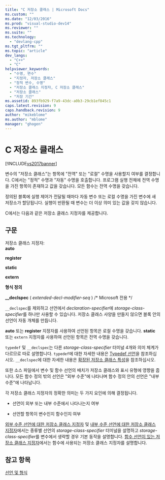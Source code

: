 ```yaml
---
title: "C 저장소 클래스 | Microsoft Docs"
ms.custom: ""
ms.date: "12/03/2016"
ms.prod: "visual-studio-dev14"
ms.reviewer: ""
ms.suite: ""
ms.technology: 
  - "devlang-cpp"
ms.tgt_pltfrm: ""
ms.topic: "article"
dev_langs: 
  - "C++"
  - "C"
helpviewer_keywords: 
  - "수명, 변수"
  - "지정자, 저장소 클래스"
  - "정적 변수, 수명"
  - "저장소 클래스 지정자, C 저장소 클래스"
  - "저장소 클래스"
  - "저장 기간"
ms.assetid: 893fb929-f7a9-43dc-a0b3-29cb1ef845c1
caps.latest.revision: 9
caps.handback.revision: 9
author: "mikeblome"
ms.author: "mblome"
manager: "ghogen"
---
```

# C 저장소 클래스
[!INCLUDE[vs2017banner](../assembler/inline/includes/vs2017banner.md)]

변수의 "저장소 클래스"는 항목에 "전역" 또는 "로컬" 수명을 사용할지 여부를 결정합니다.  C에서는 "정적" 수명과 "자동" 수명을 호출합니다. 프로그램 실행 전체에 전역 수명을 가진 항목이 존재하고 값을 갖습니다.  모든 함수는 전역 수명을 갖습니다.  
  
 정의된 블록에 실행 제어가 전달될 때마다 자동 변수 또는 로컬 수명을 가진 변수에 새 저장소가 할당됩니다.  실행이 반환될 때 변수는 더 이상 의미 있는 값을 갖지 않습니다.  
  
 C에서는 다음과 같은 저장소 클래스 지정자를 제공합니다.  
  
## 구문  
 저장소 클래스 지정자:  
 **auto**  
  
 **register**  
  
 **static**  
  
 **extern**  
  
 **형식 정의**  
  
 **\_\_declspec** \( *extended\-decl\-modifier\-seq* \) \/\* Microsoft 전용 \*\/  
  
 `__declspec`를 제외하고 선언에서 *declaration\-specifier*에 *storage\-class\-specifier*를 하나만 사용할 수 있습니다.  저장소 클래스 사양을 만들지 않으면 블록 안의 선언이 자동 개체를 만듭니다.  
  
 **auto** 또는 **register** 지정자를 사용하여 선언된 항목은 로컬 수명을 갖습니다.  **static** 또는 `extern` 지정자를 사용하여 선언된 항목은 전역 수명을 갖습니다.  
  
 `typedef` 및 `__declspec`는 다른 *storage\-class\-specifier* 터미널 4개와 의미 체계가 다르므로 따로 설명합니다.  `typedef`에 대한 자세한 내용은 [Typedef 선언](../c-language/typedef-declarations.md)을 참조하십시오.  `__declspec`에 대한 자세한 내용은 [확장된 저장소 클래스 특성](../c-language/c-extended-storage-class-attributes.md)을 참조하십시오.  
  
 또한 소스 파일에서 변수 및 함수 선언의 배치가 저장소 클래스와 표시 유형에 영향을 줍니다.  모든 함수 정의 밖의 선언은 "외부 수준"에 나타나며 함수 정의 안의 선언은 "내부 수준"에 나타납니다.  
  
 각 저장소 클래스 지정자의 정확한 의미는 두 가지 요인에 의해 결정됩니다.  
  
-   선언이 외부 또는 내부 수준에서 나타나는지 여부  
  
-   선언할 항목이 변수인지 함수인지 여부  
  
 [외부 수준 선언에 대한 저장소 클래스 지정자](../c-language/storage-class-specifiers-for-external-level-declarations.md) 및 [내부 수준 선언에 대한 저장소 클래스 지정자](../c-language/storage-class-specifiers-for-internal-level-declarations.md)에서는 종류별 선언의 *storage\-class\-specifier* 터미널을 설명하고 *storage\-class\-specifier*를 변수에서 생략할 경우 기본 동작을 설명합니다.  [함수 선언이 있는 저장소 클래스 지정자](../c-language/storage-class-specifiers-with-function-declarations.md)에서는 함수에 사용되는 저장소 클래스 지정자를 설명합니다.  
  
## 참고 항목  
 [선언 및 형식](../c-language/declarations-and-types.md)
